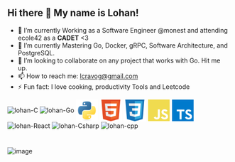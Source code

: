 ## Hi there 👋 My name is Lohan!

- 🔭 I’m currently Working as a Software Engineer @monest and attending ecole42 as a **CADET** <3
- 🌱 I’m currently Mastering Go, Docker, gRPC, Software Architecture, and PostgreSQL.
- 👯 I’m looking to collaborate on any project that works with Go. Hit me up.
- 📫 How to reach me: lcravog@gmail.com
- ⚡ Fun fact: I love cooking, productivity Tools and Leetcode

<div style="display: inline_block; margin-bottom: 40px;">
  <img align="center" alt="lohan-C" height="50" width="50" src="https://cdn.jsdelivr.net/gh/devicons/devicon/icons/c/c-original.svg">
  <img align="center" alt="lohan-Go" height="65" width="60" src="https://cdn.jsdelivr.net/gh/devicons/devicon/icons/go/go-original-wordmark.svg" />
  <img align="center" alt="lohan-Python" height="50" width="50" src="https://raw.githubusercontent.com/devicons/devicon/master/icons/python/python-original.svg">
  <img align="center" alt="lohan-HTML" height="50" width="50" src="https://raw.githubusercontent.com/devicons/devicon/master/icons/html5/html5-original.svg">
  <img align="center" alt="lohan-CSS" height="50" width="50" src="https://raw.githubusercontent.com/devicons/devicon/master/icons/css3/css3-original.svg">
  <img align="center" alt="lohan-Js" height="50" width="50" src="https://raw.githubusercontent.com/devicons/devicon/master/icons/javascript/javascript-plain.svg">
  <img align="center" alt="lohan-Ts" height="50" width="50" src="https://raw.githubusercontent.com/devicons/devicon/master/icons/typescript/typescript-plain.svg">
  <img align="center" alt="lohan-React" height="50" width="50" src="https://cdn.jsdelivr.net/gh/devicons/devicon/icons/react/react-original.svg" />
  <img align="center" alt="lohan-Csharp" height="50" width="50" src="https://cdn.jsdelivr.net/gh/devicons/devicon/icons/csharp/csharp-original.svg" />  
  <img align="center" alt="lohan-cpp" height="50" width="50" src="https://cdn.jsdelivr.net/gh/devicons/devicon@latest/icons/cplusplus/cplusplus-original.svg" />

</div>


![image](https://github.com/LohanGuedes/LohanGuedes/assets/61142917/274a132c-88e3-47c5-a16f-712876376b5b)
